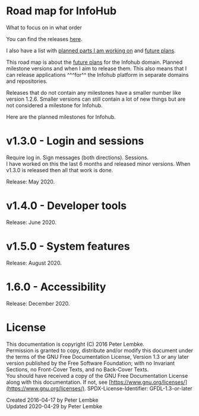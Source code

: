 # Road map for InfoHub
What to focus on in what order

You can find the releases [here](https://github.com/peterlembke/infohub/releases). 

I also have a list with [planned parts I am working on](https://github.com/peterlembke/infohub#planned-parts-i-am-working-on) and [future plans](https://github.com/peterlembke/infohub#future-plans).

This road map is about the [future plans](https://github.com/peterlembke/infohub#future-plans) for the Infohub domain. Planned milestone versions and when I aim to release them. 
This also means that I can release applications ^^^for^^ the Infohub platform in separate domains and repositories. 

Releases that do not contain any milestones have a smaller number like version 1.2.6.
Smaller versions can still contain a lot of new things but are not considered a milestone for Infohub.

Here are the planned milestones for Infohub.

# v1.3.0 - Login and sessions
Require log in. Sign messages (both directions). Sessions.  
I have worked on this the last 6 months and released minor versions. When v1.3.0 is released then all that work is done. 

Release: May 2020.

# v1.4.0 - Developer tools
Release: June 2020.

# v1.5.0 - System features
Release: August 2020.

# 1.6.0 - Accessibility
Release: December 2020.

# License
This documentation is copyright (C) 2016 Peter Lembke.  
Permission is granted to copy, distribute and/or modify this document under the terms of the GNU Free Documentation License, Version 1.3 or any later version published by the Free Software Foundation; with no Invariant Sections, no Front-Cover Texts, and no Back-Cover Texts.  
You should have received a copy of the GNU Free Documentation License along with this documentation. If not, see [https://www.gnu.org/licenses/](https://www.gnu.org/licenses/).  SPDX-License-Identifier: GFDL-1.3-or-later  

Created 2016-04-17 by Peter Lembke  
Updated 2020-04-29 by Peter Lembke  
